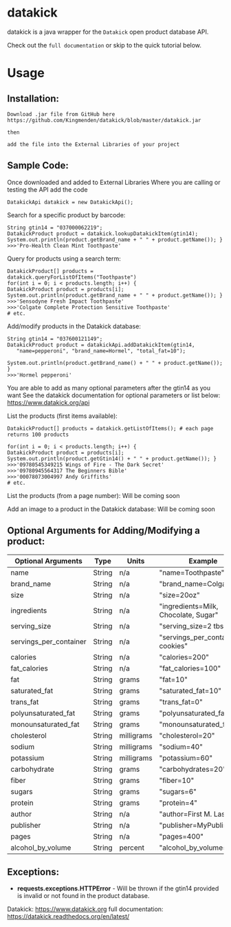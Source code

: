 datakick
=====

datakick is a java wrapper for the `Datakick` open product database API.

Check out the `full documentation` or skip to the quick tutorial below.

Usage
=====

Installation:
-------------

    Download .jar file from GitHub here
    https://github.com/Kingmenden/datakick/blob/master/datakick.jar	

    then

    add the file into the External Libraries of your project

Sample Code:
------------
Once downloaded and added to External Libraries
Where you are calling or testing the API add the code

    DatakickApi datakick = new DatakickApi();

Search for a specific product by barcode: 

    String gtin14 = "037000062219";
    DatakickProduct product = datakick.lookupDatakickItem(gtin14);
    System.out.println(product.getBrand_name + " " + product.getName()); }
    >>>'Pro-Health Clean Mint Toothpaste'

Query for products using a search term:

    DatakickProduct[] products = datakick.queryForListOfItems("Toothpaste")
    for(int i = 0; i < products.length; i++) {
    DatakickProduct product = products[i];
    System.out.println(product.getBrand_name + " " + product.getName()); }
    >>>'Sensodyne Fresh Impact Toothpaste'
    >>>'Colgate Complete Protection Sensitive Toothpaste'
    # etc.

Add/modify products in the Datakick database:

    String gtin14 = "037600121149";	
    DatakickProduct product = datakickApi.addDatakickItem(gtin14,
       "name=pepperoni", "brand_name=Hormel", "total_fat=10");

    System.out.println(product.getBrand_name() + " " + product.getName()); }
    >>>'Hormel pepperoni'

You are able to add as many optional parameters after the gtin14 as you want
See the datakick documentation for optional parameters or list below:
https://www.datakick.org/api

List the products (first items available):

    DatakickProduct[] products = datakick.getListOfItems(); # each page returns 100 products

    for(int i = 0; i < products.length; i++) {
    DatakickProduct product = products[i];
    System.out.println(product.getGtin14() + " " + product.getName()); }
    >>>'09780545349215 Wings of Fire - The Dark Secret'
    >>>'09780945564317 The Beginners Bible'
    >>>'00078073004997 Andy Griffiths'
    # etc.

List the products (from a page number):
Will be coming soon

Add an image to a product in the Datakick database:
Will be coming soon

Optional Arguments for Adding/Modifying a product:
--------------------------------------------------

|Optional Arguments   |  Type    |    Units    | Example                |
|---|---|---|---|
|name|                    String|       n/a|        "name=Toothpaste"|
|brand_name|              String|       n/a|        "brand_name=Colgate"|
|size|                    String|       n/a|        "size=20oz"|
|ingredients|             String|       n/a|        "ingredients=Milk, Chocolate, Sugar"|
|serving_size|            String|       n/a|        "serving_size=2 tbsp."|
|servings_per_container|  String|       n/a|        "servings_per_container=2 cookies"|
|calories|                String|       n/a|        "calories=200"|
|fat_calories|            String|       n/a|        "fat_calories=100"|
|fat|                     String|       grams|      "fat=10"|
|saturated_fat|           String|       grams|      "saturated_fat=10"|
|trans_fat|               String|       grams|      "trans_fat=0"|
|polyunsaturated_fat|     String|       grams|      "polyunsaturated_fat=5"|
|monounsaturated_fat|     String|       grams|      "monounsaturated_fat=5"|
|cholesterol|             String|       milligrams| "cholesterol=20"|
|sodium|                  String|       milligrams| "sodium=40"|
|potassium|               String|       milligrams| "potassium=60"|
|carbohydrate|            String|       grams|      "carbohydrates=20"|
|fiber|                   String|       grams|      "fiber=10"|
|sugars|                  String|       grams|      "sugars=6"|
|protein|                 String|       grams|      "protein=4"|
|author|                  String|       n/a|        "author=First M. Last"|
|publisher|               String|       n/a|        "publisher=MyPublisher"|
|pages|                   String|       n/a|        "pages=400"|
|alcohol_by_volume|       String|       percent|    "alcohol_by_volume=20"|

Exceptions:
-----------

- **requests.exceptions.HTTPError** - Will be thrown if the gtin14 provided is invalid or not found in the product database.

Datakick: https://www.datakick.org
full documentation: https://datakick.readthedocs.org/en/latest/
